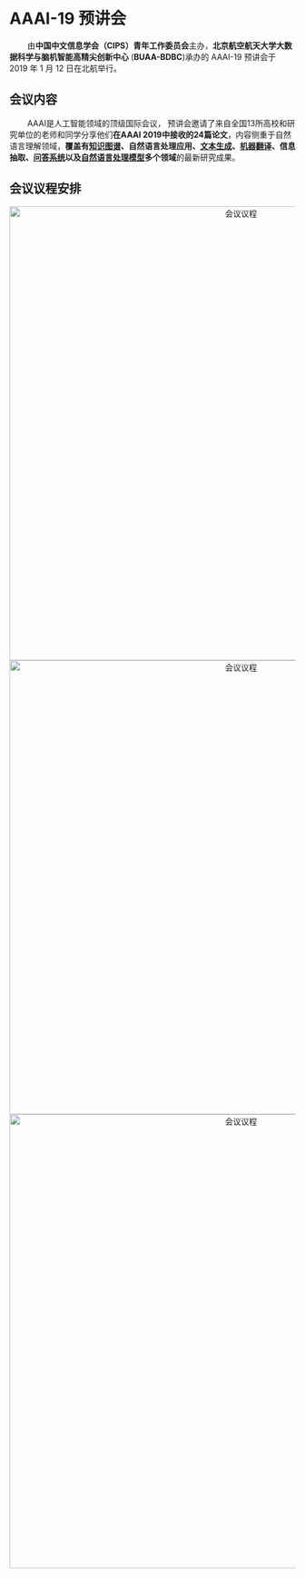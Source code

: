 # AAAI-19 预讲会

&nbsp;&nbsp;&nbsp;&nbsp;&nbsp;&nbsp;&nbsp;&nbsp;由**中国中文信息学会（CIPS）青年工作委员会**主办，**北京航空航天大学大数据科学与脑机智能高精尖创新中心** (**BUAA-BDBC**)承办的 AAAI-19 预讲会于 2019 年 1 月 12 日在北航举行。



## 会议内容
&nbsp;&nbsp;&nbsp;&nbsp;&nbsp;&nbsp;&nbsp;&nbsp;AAAI是人工智能领域的顶级国际会议， 预讲会邀请了来自全国13所高校和研究单位的老师和同学分享他们**在AAAI 2019中接收的24篇论文**，内容侧重于自然语言理解领域，**覆盖有[知识图谱](https://github.com/BDBC-KG-NLP/AAAI2019-preconf_slide_poster/tree/master/AAAI-19%E9%A2%84%E8%AE%B2%E4%BC%9A/Session%201__%E7%9F%A5%E8%AF%86%E4%B8%8E%E5%BA%94%E7%94%A8)、自然语言处理应用、[文本生成](https://github.com/BDBC-KG-NLP/AAAI2019-preconf_slide_poster/tree/master/AAAI-19%E9%A2%84%E8%AE%B2%E4%BC%9A/Session%204__%E6%96%87%E6%9C%AC%E7%94%9F%E6%88%90)、[机器翻译](https://github.com/BDBC-KG-NLP/AAAI2019-preconf_slide_poster/tree/master/AAAI-19%E9%A2%84%E8%AE%B2%E4%BC%9A/Session%202__%E6%9C%BA%E5%99%A8%E7%BF%BB%E8%AF%91%E4%B8%8E%E9%97%AE%E7%AD%94%E7%B3%BB%E7%BB%9F)、信息抽取、[问答系统](https://github.com/BDBC-KG-NLP/AAAI2019-preconf_slide_poster/tree/master/AAAI-19%E9%A2%84%E8%AE%B2%E4%BC%9A/Session%202__%E6%9C%BA%E5%99%A8%E7%BF%BB%E8%AF%91%E4%B8%8E%E9%97%AE%E7%AD%94%E7%B3%BB%E7%BB%9F)以及[自然语言处理模型](https://github.com/BDBC-KG-NLP/AAAI2019-preconf_slide_poster/tree/master/AAAI-19%E9%A2%84%E8%AE%B2%E4%BC%9A/Session%203__%E8%87%AA%E7%84%B6%E8%AF%AD%E8%A8%80%E5%A4%84%E7%90%86%E6%A8%A1%E5%9E%8B)多个领域**的最新研究成果。



## 会议议程安排
    
   <div align=center><img src=https://github.com/BDBC-KG-NLP/AAAI2019-preconf_slide_poster/blob/master/images/%E4%BC%9A%E8%AE%AE%E8%AE%AE%E7%A8%8B1.jpeg  width=800 alt=会议议程></div>
   
   <div align=center><img src=https://github.com/BDBC-KG-NLP/AAAI2019-preconf_slide_poster/blob/master/images/%E4%BC%9A%E8%AE%AE%E8%AE%AE%E7%A8%8B2.jpeg  width=800 alt=会议议程></div>
   
   <div align=center><img src=https://github.com/BDBC-KG-NLP/AAAI2019-preconf_slide_poster/blob/master/images/%E4%BC%9A%E8%AE%AE%E8%AE%AE%E7%A8%8B3.jpeg  width=800 alt=会议议程></div>

